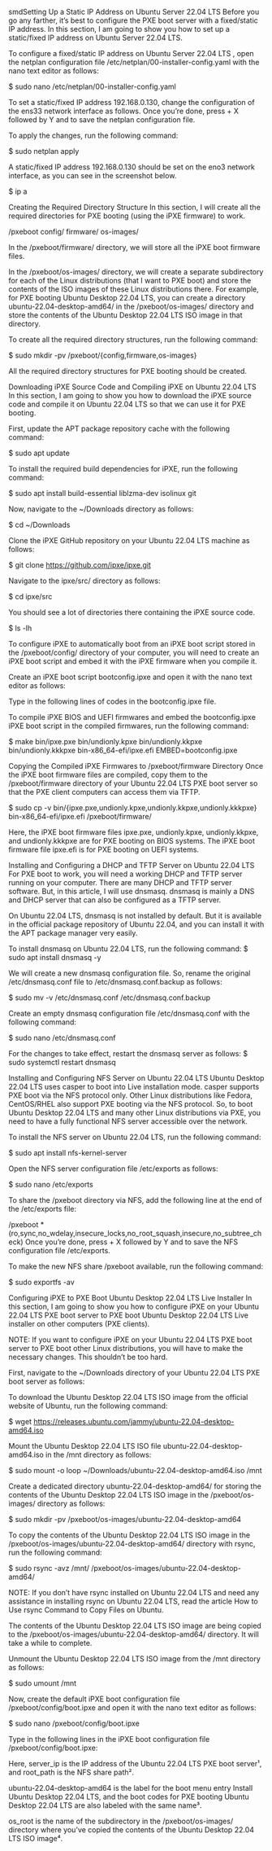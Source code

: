 smdSetting Up a Static IP Address on Ubuntu Server 22.04 LTS
Before you go any farther, it’s best to configure the PXE boot server with a fixed/static IP address. In this section, I am going to show you how to set up a static/fixed IP address on Ubuntu Server 22.04 LTS.

To configure a fixed/static IP address on Ubuntu Server 22.04 LTS , open the netplan configuration file /etc/netplan/00-installer-config.yaml with the nano text editor as follows:

$ sudo nano /etc/netplan/00-installer-config.yaml

To set a static/fixed IP address 192.168.0.130, change the configuration of the ens33 network interface as follows. Once you’re done, press <Ctrl> + X followed by Y and <Enter> to save the netplan configuration file.


To apply the changes, run the following command:

$ sudo netplan apply

A static/fixed IP address 192.168.0.130 should be set on the eno3 network interface, as you can see in the screenshot below. 

$ ip a


Creating the Required Directory Structure
In this section, I will create all the required directories for PXE booting (using the iPXE firmware) to work.

/pxeboot
config/
firmware/
os-images/

In the /pxeboot/firmware/ directory, we will store all the iPXE boot firmware files.

In the /pxeboot/os-images/ directory, we will create a separate subdirectory for each of the Linux distributions (that I want to PXE boot) and store the contents of the ISO images of these Linux distributions there. For example, for PXE booting Ubuntu Desktop 22.04 LTS, you can create a directory ubuntu-22.04-desktop-amd64/ in the /pxeboot/os-images/ directory and store the contents of the Ubuntu Desktop 22.04 LTS ISO image in that directory.

To create all the required directory structures, run the following command:

$ sudo mkdir -pv /pxeboot/{config,firmware,os-images}

All the required directory structures for PXE booting should be created.


Downloading iPXE Source Code and Compiling iPXE on Ubuntu 22.04 LTS
In this section, I am going to show you how to download the iPXE source code and compile it on Ubuntu 22.04 LTS so that we can use it for PXE booting.

First, update the APT package repository cache with the following command:

$ sudo apt update

To install the required build dependencies for iPXE, run the following command:

$ sudo apt install build-essential liblzma-dev isolinux git

Now, navigate to the ~/Downloads directory as follows:

$ cd ~/Downloads

Clone the iPXE GitHub repository on your Ubuntu 22.04 LTS machine as follows:

$ git clone https://github.com/ipxe/ipxe.git

Navigate to the ipxe/src/ directory as follows:

$ cd ipxe/src

You should see a lot of directories there containing the iPXE source code.

$ ls -lh


To configure iPXE to automatically boot from an iPXE boot script stored in the /pxeboot/config/ directory of your computer, you will need to create an iPXE boot script and embed it with the iPXE firmware when you compile it.

Create an iPXE boot script bootconfig.ipxe and open it with the nano text editor as follows:

Type in the following lines of codes in the bootconfig.ipxe file.




To compile iPXE BIOS and UEFI firmwares and embed the bootconfig.ipxe iPXE boot script in the compiled firmwares, run the following command:

$ make bin/ipxe.pxe bin/undionly.kpxe bin/undionly.kkpxe bin/undionly.kkkpxe bin-x86_64-efi/ipxe.efi EMBED=bootconfig.ipxe

Copying the Compiled iPXE Firmwares to /pxeboot/firmware Directory
Once the iPXE boot firmware files are compiled, copy them to the /pxeboot/firmware directory of your Ubuntu 22.04 LTS PXE boot server so that the PXE client computers can access them via TFTP.

$ sudo cp -v bin/{ipxe.pxe,undionly.kpxe,undionly.kkpxe,undionly.kkkpxe} bin-x86_64-efi/ipxe.efi /pxeboot/firmware/


Here, the iPXE boot firmware files ipxe.pxe, undionly.kpxe, undionly.kkpxe, and undionly.kkkpxe are for PXE booting on BIOS systems. The iPXE boot firmware file ipxe.efi is for PXE booting on UEFI systems.

Installing and Configuring a DHCP and TFTP Server on Ubuntu 22.04 LTS
For PXE boot to work, you will need a working DHCP and TFTP server running on your computer. There are many DHCP and TFTP server software. But, in this article, I will use dnsmasq. dnsmasq is mainly a DNS and DHCP server that can also be configured as a TFTP server.

On Ubuntu 22.04 LTS, dnsmasq is not installed by default. But it is available in the official package repository of Ubuntu 22.04, and you can install it with the APT package manager very easily.

To install dnsmasq on Ubuntu 22.04 LTS, run the following command:
$ sudo apt install dnsmasq -y

We will create a new dnsmasq configuration file. So, rename the original /etc/dnsmasq.conf file to /etc/dnsmasq.conf.backup as follows:

$ sudo mv -v /etc/dnsmasq.conf /etc/dnsmasq.conf.backup

Create an empty dnsmasq configuration file /etc/dnsmasq.conf with the following command:

$ sudo nano /etc/dnsmasq.conf


For the changes to take effect, restart the dnsmasq server as follows:
$ sudo systemctl restart dnsmasq

Installing and Configuring NFS Server on Ubuntu 22.04 LTS
Ubuntu Desktop 22.04 LTS uses casper to boot into Live installation mode. casper supports PXE boot via the NFS protocol only. Other Linux distributions like Fedora, CentOS/RHEL also support PXE booting via the NFS protocol. So, to boot Ubuntu Desktop 22.04 LTS and many other Linux distributions via PXE, you need to have a fully functional NFS server accessible over the network.

To install the NFS server on Ubuntu 22.04 LTS, run the following command:

$ sudo apt install nfs-kernel-server


Open the NFS server configuration file /etc/exports as follows:

$ sudo nano /etc/exports

To share the /pxeboot directory via NFS, add the following line at the end of the /etc/exports file:

/pxeboot           *(ro,sync,no_wdelay,insecure_locks,no_root_squash,insecure,no_subtree_check)
Once you’re done, press <Ctrl> + X followed by Y and <Enter> to save the NFS configuration file /etc/exports.



To make the new NFS share /pxeboot available, run the following command:

$ sudo exportfs -av

Configuring iPXE to PXE Boot Ubuntu Desktop 22.04 LTS Live Installer
In this section, I am going to show you how to configure iPXE on your Ubuntu 22.04 LTS PXE boot server to PXE boot Ubuntu Desktop 22.04 LTS Live installer on other computers (PXE clients).

NOTE: If you want to configure iPXE on your Ubuntu 22.04 LTS PXE boot server to PXE boot other Linux distributions, you will have to make the necessary changes. This shouldn’t be too hard.

First, navigate to the ~/Downloads directory of your Ubuntu 22.04 LTS PXE boot server as follows:

To download the Ubuntu Desktop 22.04 LTS ISO image from the official website of Ubuntu, run the following command:

$ wget https://releases.ubuntu.com/jammy/ubuntu-22.04-desktop-amd64.iso

Mount the Ubuntu Desktop 22.04 LTS ISO file ubuntu-22.04-desktop-amd64.iso in the /mnt directory as follows:

$ sudo mount -o loop ~/Downloads/ubuntu-22.04-desktop-amd64.iso /mnt

Create a dedicated directory ubuntu-22.04-desktop-amd64/ for storing the contents of the Ubuntu Desktop 22.04 LTS ISO image in the /pxeboot/os-images/ directory as follows:


$ sudo mkdir -pv /pxeboot/os-images/ubuntu-22.04-desktop-amd64

To copy the contents of the Ubuntu Desktop 22.04 LTS ISO image in the /pxeboot/os-images/ubuntu-22.04-desktop-amd64/ directory with rsync, run the following command:

$ sudo rsync -avz /mnt/ /pxeboot/os-images/ubuntu-22.04-desktop-amd64/

NOTE: If you don’t have rsync installed on Ubuntu 22.04 LTS and need any assistance in installing rsync on Ubuntu 22.04 LTS, read the article How to Use rsync Command to Copy Files on Ubuntu.

The contents of the Ubuntu Desktop 22.04 LTS ISO image are being copied to the /pxeboot/os-images/ubuntu-22.04-desktop-amd64/ directory. It will take a while to complete.

Unmount the Ubuntu Desktop 22.04 LTS ISO image from the /mnt directory as follows:

$ sudo umount /mnt

Now, create the default iPXE boot configuration file /pxeboot/config/boot.ipxe and open it with the nano text editor as follows:

$ sudo nano /pxeboot/config/boot.ipxe

Type in the following lines in the iPXE boot configuration file /pxeboot/config/boot.ipxe:



Here, server_ip is the IP address of the Ubuntu 22.04 LTS PXE boot server¹, and root_path is the NFS share path².

ubuntu-22.04-desktop-amd64 is the label for the boot menu entry Install Ubuntu Desktop 22.04 LTS, and the boot codes for PXE booting Ubuntu Desktop 22.04 LTS are also labeled with the same name³.

os_root is the name of the subdirectory in the /pxeboot/os-images/ directory where you’ve copied the contents of the Ubuntu Desktop 22.04 LTS ISO image⁴.